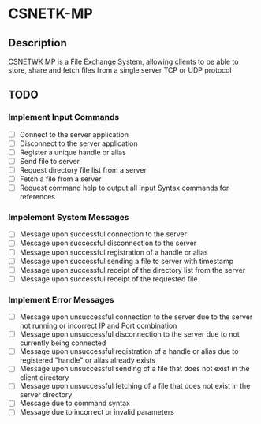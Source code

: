 # CSNETK-MP

## Description
CSNETWK MP is a File Exchange System, allowing clients to be able to store, share and fetch files from a single server TCP or UDP protocol 

## TODO

### Implement Input Commands
- [ ] Connect to the server application
- [ ] Disconnect to the server application
- [ ] Register a unique handle or alias
- [ ] Send file to server
- [ ] Request directory file list from a server
- [ ] Fetch a file from a server
- [ ] Request command help to output all Input
        Syntax commands for references

### Impelement System Messages
- [ ] Message upon successful connection to the server
- [ ] Message upon successful disconnection to the server
- [ ] Message upon successful registration of a handle or alias
- [ ] Message upon successful sending a file to server with timestamp
- [ ] Message upon successful receipt of the directory list from the server
- [ ] Message upon successful receipt of the requested file

### Implement Error Messages
- [ ] Message upon unsuccessful connection to the server due to the
server not running or incorrect IP and Port combination
- [ ] Message upon unsuccessful disconnection to the server due to not
currently being connected
- [ ] Message upon unsuccessful registration of a handle or alias due to
registered "handle" or alias already exists
- [ ] Message upon unsuccessful sending of a file that does not
exist in the client directory
- [ ] Message upon unsuccessful fetching of a file that does not
exist in the server directory
- [ ] Message due to command syntax
- [ ] Message due to incorrect or invalid parameters